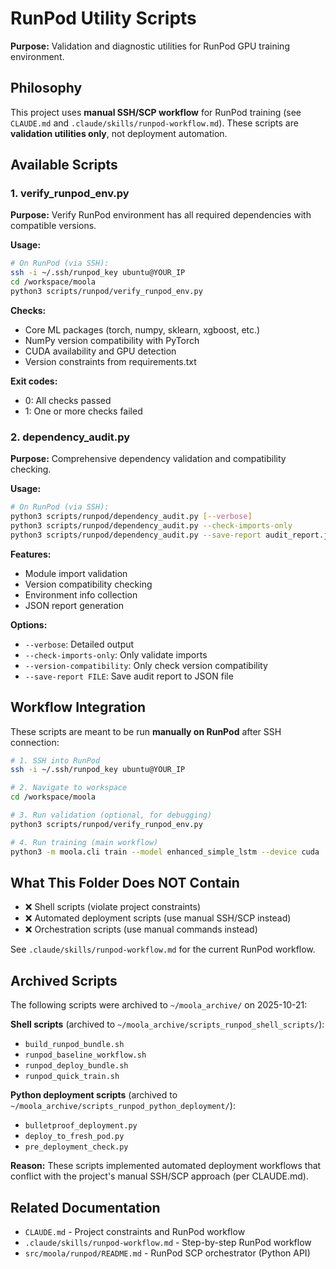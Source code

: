 # RunPod Utility Scripts

**Purpose:** Validation and diagnostic utilities for RunPod GPU training environment.

## Philosophy

This project uses **manual SSH/SCP workflow** for RunPod training (see `CLAUDE.md` and `.claude/skills/runpod-workflow.md`). These scripts are **validation utilities only**, not deployment automation.

## Available Scripts

### 1. verify_runpod_env.py

**Purpose:** Verify RunPod environment has all required dependencies with compatible versions.

**Usage:**
```bash
# On RunPod (via SSH):
ssh -i ~/.ssh/runpod_key ubuntu@YOUR_IP
cd /workspace/moola
python3 scripts/runpod/verify_runpod_env.py
```

**Checks:**
- Core ML packages (torch, numpy, sklearn, xgboost, etc.)
- NumPy version compatibility with PyTorch
- CUDA availability and GPU detection
- Version constraints from requirements.txt

**Exit codes:**
- 0: All checks passed
- 1: One or more checks failed

### 2. dependency_audit.py

**Purpose:** Comprehensive dependency validation and compatibility checking.

**Usage:**
```bash
# On RunPod (via SSH):
python3 scripts/runpod/dependency_audit.py [--verbose]
python3 scripts/runpod/dependency_audit.py --check-imports-only
python3 scripts/runpod/dependency_audit.py --save-report audit_report.json
```

**Features:**
- Module import validation
- Version compatibility checking
- Environment info collection
- JSON report generation

**Options:**
- `--verbose`: Detailed output
- `--check-imports-only`: Only validate imports
- `--version-compatibility`: Only check version compatibility
- `--save-report FILE`: Save audit report to JSON file

## Workflow Integration

These scripts are meant to be run **manually on RunPod** after SSH connection:

```bash
# 1. SSH into RunPod
ssh -i ~/.ssh/runpod_key ubuntu@YOUR_IP

# 2. Navigate to workspace
cd /workspace/moola

# 3. Run validation (optional, for debugging)
python3 scripts/runpod/verify_runpod_env.py

# 4. Run training (main workflow)
python3 -m moola.cli train --model enhanced_simple_lstm --device cuda
```

## What This Folder Does NOT Contain

- ❌ Shell scripts (violate project constraints)
- ❌ Automated deployment scripts (use manual SSH/SCP instead)
- ❌ Orchestration scripts (use manual commands instead)

See `.claude/skills/runpod-workflow.md` for the current RunPod workflow.

## Archived Scripts

The following scripts were archived to `~/moola_archive/` on 2025-10-21:

**Shell scripts** (archived to `~/moola_archive/scripts_runpod_shell_scripts/`):
- `build_runpod_bundle.sh`
- `runpod_baseline_workflow.sh`
- `runpod_deploy_bundle.sh`
- `runpod_quick_train.sh`

**Python deployment scripts** (archived to `~/moola_archive/scripts_runpod_python_deployment/`):
- `bulletproof_deployment.py`
- `deploy_to_fresh_pod.py`
- `pre_deployment_check.py`

**Reason:** These scripts implemented automated deployment workflows that conflict with the project's manual SSH/SCP approach (per CLAUDE.md).

## Related Documentation

- `CLAUDE.md` - Project constraints and RunPod workflow
- `.claude/skills/runpod-workflow.md` - Step-by-step RunPod workflow
- `src/moola/runpod/README.md` - RunPod SCP orchestrator (Python API)

